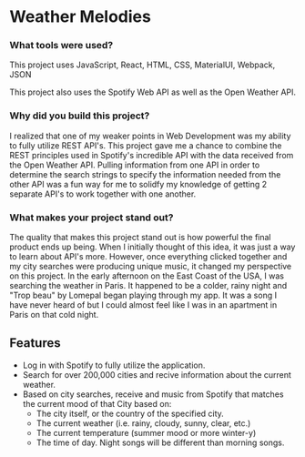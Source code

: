 # Weather Melodies

### What tools were used?

This project uses JavaScript, React, HTML, CSS, MaterialUI, Webpack, JSON

This project also uses the Spotify Web API as well as the Open Weather API.

### Why did you build this project?

I realized that one of my weaker points in Web Development was my ability to fully utilize REST API's. This project gave me a chance to combine the REST principles used in Spotify's incredible API with the data received from the Open Weather API. Pulling information from one API in order to determine the search strings to specify the information needed from the other API was a fun way for me to solidfy my knowledge of getting 2 separate API's to work together with one another.

### What makes your project stand out?

The quality that makes this project stand out is how powerful the final product ends up being. When I initially thought of this idea, it was just a way to learn about API's more. However, once everything clicked together and my city searches were producing unique music, it changed my perspective on this project. In the early afternoon on the East Coast of the USA, I was searching the weather in Paris. It happened to be a colder, rainy night and "Trop beau" by Lomepal began playing through my app. It was a song I have never heard of but I could almost feel like I was in an apartment in Paris on that cold night.

## Features
  - Log in with Spotify to fully utilize the application.
  - Search for over 200,000 cities and recive information about the current weather.
  - Based on city searches, receive and music from Spotify that matches the current mood of that City based on:
    - The city itself, or the country of the specified city.
    - The current weather (i.e. rainy, cloudy, sunny, clear, etc.)
    - The current temperature (summer mood or more winter-y)
    - The time of day. Night songs will be different than morning songs.

